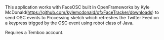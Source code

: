 This application works with FaceOSC built in OpenFrameworks by Kyle McDonald(https://github.com/kylemcdonald/ofxFaceTracker/downloads) to send OSC events to Processing sketch which refreshes the Twitter Feed on a keypress trigged by the OSC event using robot class of Java.

Requires a Temboo account.
